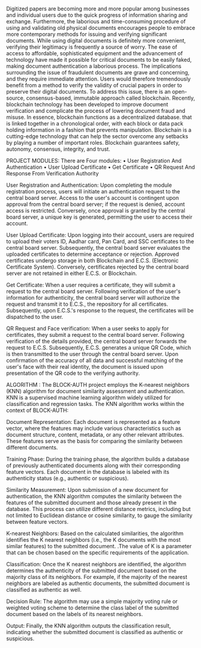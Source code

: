 Digitized papers are becoming more and more popular among businesses and individual users due to the quick progress of information sharing and exchange. Furthermore, the laborious and time-consuming procedure of using and validating old physical documents encourages people to embrace more contemporary methods for issuing and verifying significant documents. While using digital documents is definitely more convenient, verifying their legitimacy is frequently a source of worry. The ease of access to affordable, sophisticated equipment and the advancement of technology have made it possible for critical documents to be easily faked, making document authentication a laborious process. The implications surrounding the issue of fraudulent documents are grave and concerning, and they require immediate attention.
Users would therefore tremendously benefit from a method to verify the validity of crucial papers in order to preserve their digital documents. To address this issue, there is an open-source, consensus-based, immutable approach called blockchain. Recently, blockchain technology has been developed to improve document verification and complicate the process of lowering document fraud and misuse. In essence, blockchain functions as a decentralized database. that is
linked together in a chronological order, with each block or data pack holding information in a fashion that prevents manipulation. Blockchain is a cutting-edge technology that can help the sector overcome any setbacks by playing a number of important roles. Blockchain guarantees safety, autonomy, consensus, integrity, and trust.

PROJECT MODULES:
There are Four modules:
• User Registration And Authentication
• User Upload Certificate
• Get Certificate
• QR Request And Response From Verification Authority

User Registration and Authentication:
Upon completing the module registration process, users will initiate an authentication request to the central board server. Access to the user's account is contingent upon approval from the central board server; if the request is denied, account access is restricted. Conversely, once approval is granted by the central board server, a unique key is generated, permitting the user to access their account.

User Upload Certificate:
Upon logging into their account, users are required to upload their voters ID, Aadhar card, Pan Card, and SSC certificates to the central board server. Subsequently, the central board server evaluates the uploaded certificates to determine acceptance or rejection. Approved certificates undergo storage in both Blockchain and E.C.S. (Electronic Certificate System). Conversely, certificates rejected by the central board server are not retained in either E.C.S. or Blockchain.

Get Certificate:
When a user requires a certificate, they will submit a request to the central board server. Following verification of the user's information for authenticity, the central board server will authorize the request and transmit it to E.C.S., the repository for all certificates. Subsequently, upon E.C.S.'s response to the request, the certificates will be dispatched to the user.

QR Request and Face verification:
When a user seeks to apply for certificates, they submit a request to the central board server. Following verification of the details provided, the central board server forwards the request to E.C.S. Subsequently, E.C.S. generates a unique QR Code, which is then transmitted to the user through the central board server. Upon confirmation of the accuracy of all data and successful matching of the user's face with their real identity, the document is issued upon presentation of the QR code to the verifying authority.

ALGORITHM :
The BLOCK-AUTH project employs the K-nearest neighbors (KNN) algorithm for document similarity assessment and authentication. KNN is a supervised machine learning algorithm widely utilized for classification and regression tasks.
The KNN algorithm works within the context of BLOCK-AUTH:

Document Representation:
Each document is represented as a feature vector, where the features may include various characteristics such as document structure, content, metadata, or any other relevant attributes. These features serve as the basis for comparing the similarity between different documents.

Training Phase:
During the training phase, the algorithm builds a database of previously authenticated documents along with their corresponding feature vectors. Each document in the database is labeled with its authenticity status (e.g., authentic or suspicious).

Similarity Measurement:
Upon submission of a new document for authentication, the KNN algorithm computes the similarity between the features of the submitted document and those already present in the database. This process can utilize different distance metrics, including but not limited to Euclidean distance or cosine similarity, to gauge the similarity between feature vectors.

K-nearest Neighbors:
Based on the calculated similarities, the algorithm identifies the K nearest neighbors (i.e., the K documents with the most similar features) to the submitted document. .The value of K is a parameter that can be chosen based on the specific requirements of the application.

Classification:
Once the K nearest neighbors are identified, the algorithm determines the authenticity of the submitted document based on the majority class of its neighbors. For example, if the majority of the nearest neighbors are labeled as authentic documents, the submitted document is classified as authentic as well.

Decision Rule:
The algorithm may use a simple majority voting rule or weighted voting scheme to determine the class label of the submitted document based on the labels of its nearest neighbors.

Output:
Finally, the KNN algorithm outputs the classification result, indicating whether the submitted document is classified as authentic or suspicious.
